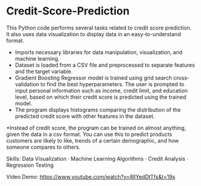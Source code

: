 # Credit-Score-Prediction
This Python code performs several tasks related to credit score prediction. It also uses data visualization to display data in an easy-to-understand format. 

- Imports necessary libraries for data manipulation, visualization, and machine learning. 
- Dataset is loaded from a CSV file and preprocessed to separate features and the target variable. 
- Gradient Boosting Regressor model is trained using grid search cross-validation to find the best hyperparameters. 
The user is prompted to input personal information such as income, credit limit, and education level, based on which their credit score is predicted using the trained model. 
- The program displays histograms comparing the distribution of the predicted credit score with other features in the dataset.


*Instead of credit score, the program can be trained on almost anything, given the data in a csv format. You can use this to predict products customers are likely to like, trends of a certain demographic, and how someone compares to others.

Skills: Data Visualization · Machine Learning Algorithms · Credit Analysis · Regression Testing

Video Demo: 
https://www.youtube.com/watch?v=8llYedDtTfs&t=19s
